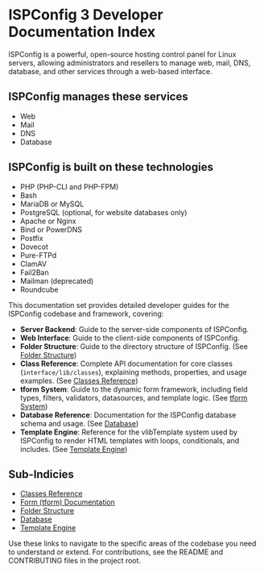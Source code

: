 # ISPConfig 3 Developer Documentation Index

ISPConfig is a powerful, open-source hosting control panel for Linux servers, allowing administrators and resellers to manage web, mail, DNS, database, and other services through a web-based interface.

## ISPConfig manages these services

- Web
- Mail
- DNS
- Database

## ISPConfig is built on these technologies

- PHP (PHP-CLI and PHP-FPM)
- Bash
- MariaDB or MySQL
- PostgreSQL (optional, for website databases only)
- Apache or Nginx
- Bind or PowerDNS
- Postfix
- Dovecot
- Pure-FTPd
- ClamAV
- Fail2Ban
- Mailman (deprecated)
- Roundcube

This documentation set provides detailed developer guides for the ISPConfig codebase and framework, covering:

- **Server Backend**: Guide to the server-side components of ISPConfig.
- **Web Interface**: Guide to the client-side components of ISPConfig.
- **Folder Structure**: Guide to the directory structure of ISPConfig. (See [Folder Structure](folder-structure.md))
- **Class Reference**: Complete API documentation for core classes (`interface/lib/classes`), explaining methods, properties, and usage examples. (See [Classes Reference](classes/index.md))
- **tform System**: Guide to the dynamic form framework, including field types, filters, validators, datasources, and template logic. (See [tform System](tform/index.md))
- **Database Reference**: Documentation for the ISPConfig database schema and usage. (See [Database](database.md))
- **Template Engine**: Reference for the vlibTemplate system used by ISPConfig to render HTML templates with loops, conditionals, and includes. (See [Template Engine](tform/template-logic.md))

## Sub-Indicies
- [Classes Reference](classes/index.md)
- [Form (tform) Documentation](tform/index.md)
- [Folder Structure](folder-structure.md)
- [Database](database.md)
- [Template Engine](tform/template-logic.md)

Use these links to navigate to the specific areas of the codebase you need to understand or extend. For contributions, see the README and CONTRIBUTING files in the project root.
